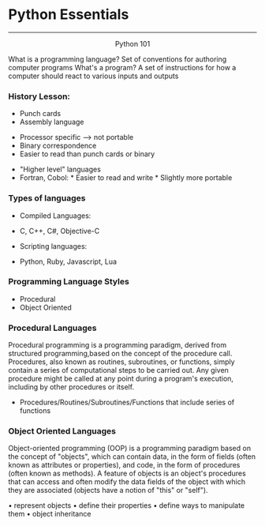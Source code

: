 # Python Essentials
___

<center>Python 101</center>


What is a programming language?
Set of conventions for authoring computer programs
What's a program?
A set of instructions for how a computer should react to various inputs and outputs


### History Lesson:
*   Punch cards
*   Assembly language
  +   Processor specific --> not portable
  +   Binary correspondence
  +  Easier to read than punch cards or binary
*   "Higher level" languages
  *   Fortran, Cobol:
    *   Easier to read and write
    *   Slightly more portable

###   Types of languages

*  Compiled Languages:
  -  C, C++, C#, Objective-C
*  Scripting languages:
  - Python, Ruby, Javascript, Lua


### Programming Language Styles

*   Procedural
*   Object Oriented


### Procedural Languages

Procedural programming is a programming paradigm, derived from structured programming,based on the concept of the procedure call. Procedures, also known as routines, subroutines, or functions, simply contain a series of computational steps to be carried out. Any given procedure might be called at any point during a program's execution, including by other procedures or itself.

*   Procedures/Routines/Subroutines/Functions that include series of functions



### Object Oriented Languages
Object-oriented programming (OOP) is a programming paradigm based on the concept of "objects", which can contain data, in the form of fields (often known as attributes or properties), and code, in the form of procedures (often known as methods). A feature of objects is an object's procedures that can access and often modify the data fields of the object with which they are associated (objects have a notion of "this" or "self").

• represent objects
• define their properties
• define ways to manipulate them
• object inheritance
